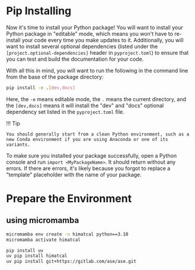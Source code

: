 # Pip Installing

Now it's time to install your Python package! You will want to install your Python package in "editable" mode, which means you won't have to re-install your code every time you make updates to it. Additionally, you will want to install several optional dependencies (listed under the `[project.optional-dependencies]` header in `pyproject.toml`) to ensure that you can test and build the documentation for your code.

With all this in mind, you will want to run the following in the command line from the base of the package directory:

```bash
pip install -e .[dev,docs]
```

Here, the `-e` means editable mode, the `.` means the current directory, and the `[dev,docs]` means it will install the "dev" and "docs" optional dependency set listed in the `pyproject.toml` file.

!!! Tip

    You should generally start from a clean Python environment, such as a new Conda environment if you are using Anaconda or one of its variants.

To make sure you installed your package successfully, open a Python console and run `import <MyPackageName>`. It should return without any errors. If there are errors, it's likely because you forgot to replace a "template" placeholder with the name of your package.

# Prepare the Environment

## using micromamba

```sh
micromamba env create -n himatcal python==3.10
micromamba activate himatcal

pip install uv
uv pip install himatcal
uv pip install git+https://gitlab.com/ase/ase.git
```
